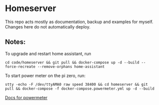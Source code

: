 # Homeserver

This repo acts mostly as documentation, backup and examples for myself. Changes here do not automatically deploy.

## Notes:
To upgrade and restart home assistant, run
```console
cd code/homeserver && git pull && docker-compose up -d --build --force-recreate --remove-orphans home-assistant
```

To start power meter on the pi zero, run:
```console
stty -echo -F /dev/ttyAMA0 raw speed 38400 && cd homeserver && git pull && docker-compose -f docker-compose.powermeter.yml up -d --build
```
[Docs for powermeter](http://lechacal.com/wiki/index.php/Raspberrypi_Current_and_Temperature_Sensor_Adaptor#Using_plain_Linux_terminal_-_CAT_command)